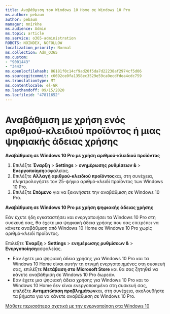 ```yaml
---
title: Αναβάθμιση του Windows 10 Home σε Windows 10 Pro
ms.author: pebaum
author: pebaum
manager: mnirkhe
ms.audience: Admin
ms.topic: article
ms.service: o365-administration
ROBOTS: NOINDEX, NOFOLLOW
localization_priority: Normal
ms.collection: Adm_O365
ms.custom:
- "9001443"
- "3443"
ms.openlocfilehash: 86181f0c14cf9ad20f5da7d22238af2974cf5d06
ms.sourcegitcommit: c6692ce0fa1358ec3529e59ca0ecdfdea4cdc759
ms.translationtype: MT
ms.contentlocale: el-GR
ms.lasthandoff: 09/15/2020
ms.locfileid: "47811652"
---
```

# <a name="upgrade-using-either-a-product-key-or-a-digital-license"></a>Αναβάθμιση με χρήση ενός αριθμού-κλειδιού προϊόντος ή μιας ψηφιακής άδειας χρήσης

**Αναβάθμιση σε Windows 10 Pro με χρήση αριθμού-κλειδιού προϊόντος**

1. Επιλέξτε **Έναρξη**  >  **Settings**  >  **ενημέρωσης ρυθμίσεων &**  >  **Ενεργοποίηση**ασφαλείας.
2. Επιλέξτε **Αλλαγή αριθμού-κλειδιού προϊόντος**και, στη συνέχεια, πληκτρολογήστε τον 25-ψήφιο αριθμό-κλειδί προϊόντος των Windows 10 Pro.
3. Επιλέξτε **Επόμενο** για να ξεκινήσετε την αναβάθμιση σε Windows 10 Pro.

**Αναβάθμιση σε Windows 10 Pro με χρήση ψηφιακής άδειας χρήσης**

Εάν έχετε ήδη εγκαταστήσει και ενεργοποιήσει τα Windows 10 Pro στη συσκευή σας, θα έχετε μια ψηφιακή άδεια χρήσης που σας επιτρέπει να κάνετε αναβάθμιση από Windows 10 Home σε Windows 10 Pro χωρίς αριθμό-κλειδί προϊόντος.

Επιλέξτε **Έναρξη**  >  **Settings**  >  **ενημέρωσης ρυθμίσεων &**  >  **Ενεργοποίηση**ασφαλείας.

- Εάν έχετε μια ψηφιακή άδεια χρήσης για Windows 10 Pro και τα Windows 10 Home είναι αυτήν τη στιγμή ενεργοποιημένες στη συσκευή σας, επιλέξτε **Μετάβαση στο Microsoft Store** και θα σας ζητηθεί να κάνετε αναβάθμιση σε Windows 10 Pro δωρεάν.
- Εάν έχετε μια ψηφιακή άδεια χρήσης για Windows 10 Pro και το Windows 10 Home δεν είναι ενεργοποιημένο στη συσκευή σας, επιλέξτε **Αντιμετώπιση προβλημάτων**και, στη συνέχεια, ακολουθήστε τα βήματα για να κάνετε αναβάθμιση σε Windows 10 Pro.

[Μάθετε περισσότερα σχετικά με την ενεργοποίηση στα Windows 10](https://support.microsoft.com/help/12440)